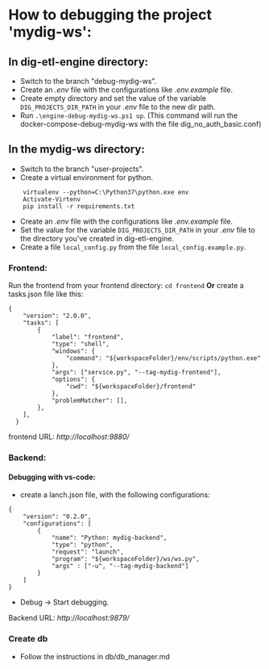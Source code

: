 # How to debugging the project 'mydig-ws':

## In dig-etl-engine directory:
- Switch to the branch "debug-mydig-ws".
- Create an *.env*  file with the configurations like *.env.example*  file.
- Create empty directory and set the value of the variable `DIG_PROJECTS_DIR_PATH` in your *.env*  file to the new dir path.
- Run  `.\engine-debug-mydig-ws.ps1 up`. (This command will run the docker-compose-debug-mydig-ws with the file dig_no_auth_basic.conf)

## In the mydig-ws directory:
- Switch to the branch "user-projects".
- Create a virtual environment for python.
```
	virtualenv --python=C:\Python37\python.exe env
	Activate-Virtenv
	pip install -r requirements.txt
```

- Create an *.env*  file with the configurations like *.env.example*  file.
- Set the value for the variable `DIG_PROJECTS_DIR_PATH` in your *.env*  file to the directory you've created in dig-etl-engine.
- Create a file `local_config.py` from the file `local_config.example.py`.

### Frontend:
Run the frontend from your frontend directory:
`cd frontend`
**Or** create a tasks.json file like this:
```
{
    "version": "2.0.0",
    "tasks": [
        {
            "label": "frontend",
            "type": "shell",
            "windows": {
                "command": "${workspaceFolder}/env/scripts/python.exe"
            },
            "args": ["service.py", "--tag-mydig-frontend"],
            "options": {
                "cwd": "${workspaceFolder}/frontend"
            },
            "problemMatcher": [],
        },
    ],
  }
```
	
frontend URL: *http://localhost:9880/*

### Backend:
#### Debugging with vs-code:
- create a lanch.json file, with the following configurations:
```
{
    "version": "0.2.0",
    "configurations": [
        {
            "name": "Python: mydig-backend",
            "type": "python",
            "request": "launch",
            "program": "${workspaceFolder}/ws/ws.py",
            "args" : ["-u", "--tag-mydig-backend"]
        }
    ]
}
```

- Debug -> Start debugging.

Backend URL: *http://localhost:9879/*

### Create db
- Follow the instructions in db/db_manager.md

	

